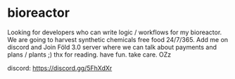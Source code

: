 # bioreactor
Looking for developers who can write logic / workflows for my bioreactor. We are going to harvest synthetic chemicals free food 24/7/365. Add me on discord and Join Föld 3.0 server where we can talk about payments and plans / plants ;) thx for reading. have fun. take care. OZz

discord: https://discord.gg/5FhXdXr
